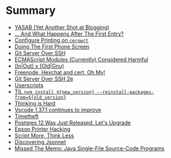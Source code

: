 # Summary

<!-- this could be generated -->
<!-- - [eman: Anatomy of a Hack](./eman.md) -->
<!-- - [Hiring Economics](./hiring-economics.md) -->


- [YASAB (Yet Another Shot at Blogging)](./yet-another-shot-at-blogging.md)
- [... And What Happens After The First Entry?](./and-what-happens-after-the-first-entry.md)
- [Configure Printing on `cerowrt`](./configure-printing-on-cerowrt.md)
- [Doing The First Phone Screen](./doing-the-first-phone-screen.md)
- [Git Server Over SSH](./git-server-over-ssh.md)
- [ECMAScript Modules (Currently) Considered Harmful](./es-modules-considered-harmful.md)
- [(In|Out) x (Old|Gnu)](./in-out-old-gnu.md)
- [Freenode, Hexchat and cert, Oh My!](./freenode-hexchat-and-cert.md)
- [Git Server Over SSH 2e](./git-server-over-ssh-2e.md)
- [Userscripts](./userscripts.md)
- [TIL `nvm install ${new_version} --reinstall-packages-from=${old_version}`](./TIL-npm-reinstall-packages-from.md)
- [Thinking is Hard](./thinking-is-hard.md)
- [Vscode 1.37.1 continues to improve](./vscode-continues-to-improve.md)
- [Timetheft](./timetheft.md)
- [Postgres 12 Was Just Released. Let's Upgrade](./upgrade-postgres-to-12.md)
- [Epson Printer Hacking](./epson-printer-hacking.md)
- [Script More, Think Less](./script-more,-think-less.md)
- [Discovering Jsonnet](./discovering-jsonnet.md)
- [Missed The Memo: Java Single-File Source-Code Programs](./missed-the-memo:-java-single-file-source-code-programs.md)
